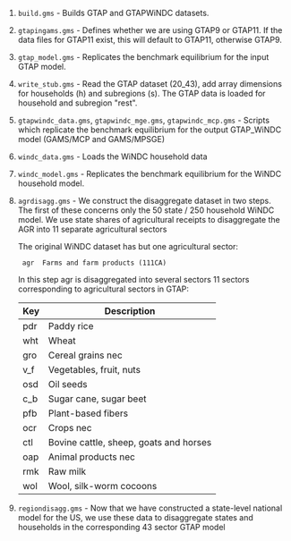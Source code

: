 1. `build.gms` - Builds GTAP and GTAPWiNDC datasets.

2. `gtapingams.gms` - Defines whether we are using GTAP9 or GTAP11. If the data files for GTAP11 exist, this will default to GTAP11, 
otherwise GTAP9.

3. `gtap_model.gms` - Replicates the benchmark equilibrium for the input GTAP model.

4. `write_stub.gms` - Read the GTAP dataset (20_43), add array dimensions for households (h) and subregions (s). The GTAP data is loaded for household and subregion "rest".

5. `gtapwindc_data.gms`, `gtapwindc_mge.gms`, `gtapwindc_mcp.gms` - Scripts which replicate the benchmark equilibrium for the
output GTAP_WiNDC model (GAMS/MCP and GAMS/MPSGE)

6. `windc_data.gms` - Loads the WiNDC household data

7. `windc_model.gms` - Replicates the benchmark equilibrium for the WiNDC household model.

8. `agrdisagg.gms` - We construct the disaggregate dataset in two steps. The first of these concerns only the 50 state / 250 household WiNDC model. We use state shares of agricultural receipts to disaggregate the AGR into 11 separate agricultural sectors

	The original WiNDC dataset has but one agricultural sector:

		agr  Farms and farm products (111CA)

	In this step agr is disaggregated into several sectors 11
	sectors corresponding to agricultural sectors in GTAP:

	|Key|Description|
	|---|---|
	|pdr|Paddy rice|
	|wht|Wheat|
	|gro|Cereal grains nec|
	|v_f|Vegetables, fruit, nuts|
	|osd|Oil seeds|
	|c_b|Sugar cane, sugar beet|
	|pfb|Plant-based fibers|
	|ocr|Crops nec|
	|ctl|Bovine cattle, sheep, goats and horses|
	|oap|Animal products nec|
	|rmk|Raw milk|
	|wol|Wool, silk-worm cocoons|



9. `regiondisagg.gms` - Now that we have constructed a state-level national model for the US, we use these data to disaggregate states and households in the corresponding 43 sector GTAP model



